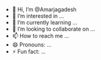 - 👋 Hi, I’m @Amarjagadesh
- 👀 I’m interested in ...
- 🌱 I’m currently learning ...
- 💞️ I’m looking to collaborate on ...
- 📫 How to reach me ...
- 😄 Pronouns: ...
- ⚡ Fun fact: ...

<!---
Amarjagadesh/Amarjagadesh is a ✨ special ✨ repository because its `README.md` (this file) appears on your GitHub profile.
You can click the Preview link to take a look at your changes.
--->

